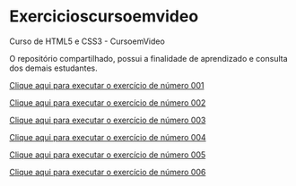 # Exercicioscursoemvideo
 Curso de HTML5 e CSS3 - CursoemVideo

O repositório compartilhado, possui a finalidade de aprendizado e consulta dos demais estudantes.


<a href="https://miguelmenezes17.github.io/Exercicioscursoemvideo/ex001/ex001.html" target="_blank">Clique aqui para executar o exercício de número 001</a>

<a href="https://miguelmenezes17.github.io/Exercicioscursoemvideo/ex002/ex002.html">Clique aqui para executar o exercício de número 002</a>

<a href="https://miguelmenezes17.github.io/Exercicioscursoemvideo/ex003/ex003.html">Clique aqui para executar o exercício de número 003</a>

<a href="https://miguelmenezes17.github.io/Exercicioscursoemvideo/ex004/ex004.html">Clique aqui para executar o exercício de número 004</a>

<a href="#">Clique aqui para executar o exercício de número 005</a>

<a href="https://miguelmenezes17.github.io/Exercicioscursoemvideo/ex006/ex006.html">Clique aqui para executar o exercício de número 006</a>